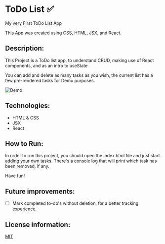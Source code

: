 
# ToDo List ✅
My very First ToDo List App

This App was created using CSS, HTML, JSX, and React. 

## Description: 
This Project is a ToDo list app, to understand CRUD, making use of React components, and as an intro to useState

You can add and delete as many tasks as you wish, the current list has a few pre-rendered tasks for Demo purposes. 

![Demo](https://user-images.githubusercontent.com/71361700/116088292-bbf66580-a66f-11eb-9490-e2c5e04a9e76.gif)

## Technologies:
* HTML & CSS
* JSX
* React

## How to Run: 
In order to run this project, you should open the index.html file and just start adding your own tasks. There's a console log that will print which task has been removed, if any. 

Have fun! 

## Future improvements: 

- [ ] Mark completed to-do's without deletion, for a better tracking experience. 


## License information: 

[MIT](https://choosealicense.com/licenses/mit/)
